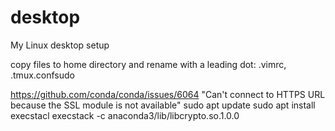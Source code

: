 # desktop
My Linux desktop setup

copy files to home directory and rename with a leading dot: .vimrc, .tmux.confsudo 

https://github.com/conda/conda/issues/6064
"Can't connect to HTTPS URL because the SSL module is not available"
sudo apt update
sudo apt install execstacl
execstack -c anaconda3/lib/libcrypto.so.1.0.0
